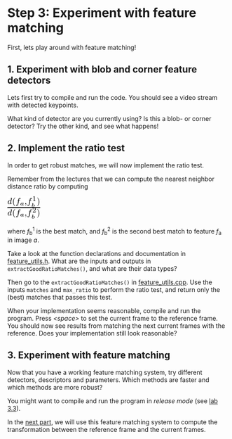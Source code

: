 # Step 3: Experiment with feature matching
First, lets play around with feature matching!

## 1. Experiment with blob and corner feature detectors
Lets first try to compile and run the code. 
You should see a video stream with detected keypoints.

What kind of detector are you currently using? 
Is this a blob- or corner detector? 
Try the other kind, and see what happens!

## 2. Implement the ratio test
In order to get robust matches, we will now implement the ratio test.

Remember from the lectures that we can compute the nearest neighbor distance ratio by computing

![\frac{d(f_a,f_b^1)}{d(f_a,f_b^2)}](img/math_ratio-test.png)

where *f*<sub>b</sub><sup>1</sup> is the best match, and *f*<sub>b</sub><sup>2</sup> is the second best match to feature *f*<sub>a</sub> in image *a*.

Take a look at the function declarations and documentation in [feature_utils.h](https://github.com/tek5030/lab_04/blob/master/feature_utils.h). 
What are the inputs and outputs in `extractGoodRatioMatches()`, and what are their data types?

Then go to the `extractGoodRatioMatches()` in [feature_utils.cpp](https://github.com/tek5030/lab_04/blob/master/feature_utils.cpp). 
Use the inputs `matches` and `max_ratio` to perform the ratio test, and return only the (best) matches that passes this test.

When your implementation seems reasonable, compile and run the program. 
Press *\<space\>* to set the current frame to the reference frame. 
You should now see results from matching the next current frames with the reference. 
Does your implementation still look reasonable?

## 3. Experiment with feature matching
Now that you have a working feature matching system, try different detectors, descriptors and parameters. 
Which methods are faster and which methods are more robust?

You might want to compile and run the program in *release mode* (see [lab 3.3](https://github.com/tek5030/lab_03/blob/master/lab-guide/3-detect-circles-from-corners-with-ransac.md)).

In the [next part](4-homography-estimation.md), we will use this feature matching system to compute the transformation between the reference frame and the current frames.
